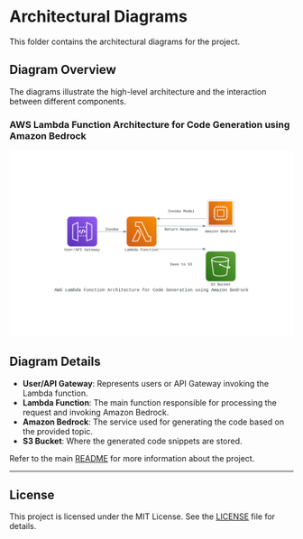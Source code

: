 # Architectural Diagrams

This folder contains the architectural diagrams for the project.

## Diagram Overview

The diagrams illustrate the high-level architecture and the interaction between different components.

### AWS Lambda Function Architecture for Code Generation using Amazon Bedrock

![Architecture](AWS_Lambda_Function_Architecture_for_Code_Generation_using_Amazon_Bedrock.png)

## Diagram Details

- **User/API Gateway**: Represents users or API Gateway invoking the Lambda function.
- **Lambda Function**: The main function responsible for processing the request and invoking Amazon Bedrock.
- **Amazon Bedrock**: The service used for generating the code based on the provided topic.
- **S3 Bucket**: Where the generated code snippets are stored.

Refer to the main [README](../README.md) for more information about the project.

---

## License

This project is licensed under the MIT License. See the [LICENSE](../LICENSE) file for details.
